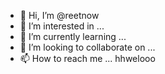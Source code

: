 - 👋 Hi, I’m @reetnow
- 👀 I’m interested in ...
- 🌱 I’m currently learning ...
- 💞️ I’m looking to collaborate on ...
- 📫 How to reach me ...
hhwelooo
<!---
reetnow/reetnow is a ✨ special ✨ repository because its `README.md` (this file) appears on your GitHub profile.
You can click the Preview link to take a look at your changes.
--->
